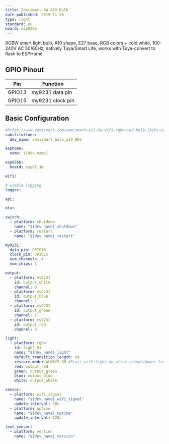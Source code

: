 ```yaml
---
title: Zemismart 6W A19 Bulb
date-published: 2019-11-26
type: light
standard: eu
board: esp8266
---
```


RGBW smart light bulb, A19 shape, E27 base, RGB colors + cold white, 100-240V AC 50/60Hz, natively Tuya/Smart Life,
works with Tuya-convert to flash to ESPHome.

## GPIO Pinout

| Pin    | Function         |
| ------ | ---------------- |
| GPIO13 | my9231 data pin  |
| GPIO15 | my9231 clock pin |

## Basic Configuration

```yaml
#https://www.zemismart.com/zemismart-e27-6w-wifi-rgbw-led-bulb-light-compatible-with-echo-alexa-google-home-remote-control-by-ios-amp-android-app-with-feedback-white-color-p0040-p0040.html
substitutions:
  dev_name: zemismart_bulb_a19_001

esphome:
  name: ${dev_name}

esp8266:
  board: esp01_1m

wifi:

# Enable logging
logger:

api:

ota:

switch:
  - platform: shutdown
    name: "${dev_name}_shutdown"
  - platform: restart
    name: "${dev_name}_restart"

my9231:
  data_pin: GPIO13
  clock_pin: GPIO15
  num_channels: 4
  num_chips: 1

output:
  - platform: my9231
    id: output_white
    channel: 0
  - platform: my9231
    id: output_blue
    channel: 1
  - platform: my9231
    id: output_green
    channel: 2
  - platform: my9231
    id: output_red
    channel: 3

light:
  - platform: rgbw
    id: light_01
    name: "${dev_name}_light"
    default_transition_length: 0s
    restore_mode: ALWAYS_ON #Start with light on after reboot/power-loss event, so that it works from a dumb lightswitch
    red: output_red
    green: output_green
    blue: output_blue
    white: output_white

sensor:
  - platform: wifi_signal
    name: "${dev_name}_wifi_signal"
    update_interval: 30s
  - platform: uptime
    name: "${dev_name}_uptime"
    update_interval: 120s

text_sensor:
  - platform: version
    name: "${dev_name}_version"
```
